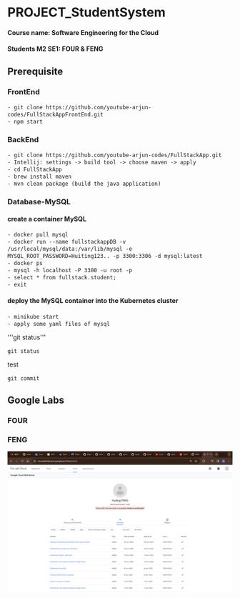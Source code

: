 # PROJECT_StudentSystem

#### Course name: Software Engineering for the Cloud
#### Students M2 SE1: FOUR & FENG

## Prerequisite
### FrontEnd
    - git clone https://github.com/youtube-arjun-codes/FullStackAppFrontEnd.git 
    - npm start

### BackEnd
    - git clone https://github.com/youtube-arjun-codes/FullStackApp.git
    - Intellij: settings -> build tool -> choose maven -> apply
    - cd FullStackApp
    - brew install maven
    - mvn clean package (build the java application)

### Database-MySQL
#### create a container MySQL
    - docker pull mysql
    - docker run --name fullstackappDB -v /usr/local/mysql/data:/var/lib/mysql -e MYSQL_ROOT_PASSWORD=Huiting123.. -p 3300:3306 -d mysql:latest   
    - docker ps
    - mysql -h localhost -P 3300 -u root -p
    - select * from fullstack.student;
    - exit
#### deploy the MySQL container into the Kubernetes cluster 
    - minikube start
    - apply some yaml files of mysql

'''git status'''

    git status
test

    git commit 

## Google Labs
### FOUR

### FENG
![](Images/GoogleLabs_HuitingFENG.png)
